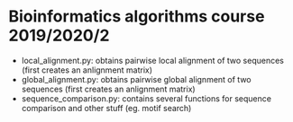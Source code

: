 # Bioinformatics algorithms course 2019/2020/2

- local_alignment.py: obtains pairwise local alignment of two sequences (first creates an anlignment matrix)
- global_alignment.py: obtains pairwise global alignment of two sequences (first creates an anlignment matrix)
- sequence_comparison.py: contains several functions for sequence comparison and other stuff (eg. motif search)


